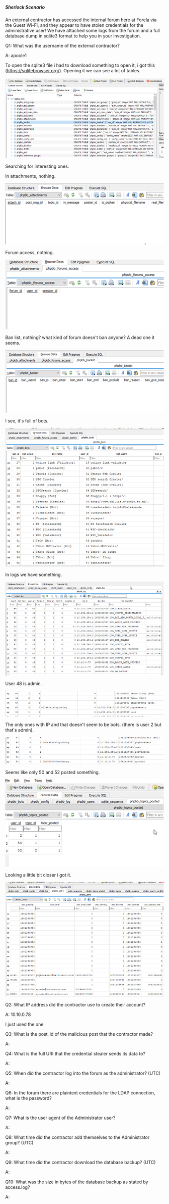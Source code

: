 
##### Sherlock Scenario

An external contractor has accessed the internal forum here at Forela via the Guest Wi-Fi, and they appear to have stolen credentials for the administrative user! We have attached some logs from the forum and a full database dump in sqlite3 format to help you in your investigation.



Q1: What was the username of the external contractor?

A: apoole1

To open the sqlite3 file i had to download something to open it, i got this (https://sqlitebrowser.org/).
Opening it we can see a lot of tables.

![](../../Img/Pasted%20image%2020250509162952.png)

Searching for interesting ones.

In attachments, nothing.

![](../../Img/Pasted%20image%2020250509163102.png)

Forum access, nothing.

![](../../Img/Pasted%20image%2020250509163130.png)

Ban list, nothing? what kind of forum doesn't ban anyone?
A dead one it seems.

![](../../Img/Pasted%20image%2020250509163237.png)

I see, it's full of bots.

![](../../Img/Pasted%20image%2020250509163309.png)

In logs we have something.

![](../../Img/Pasted%20image%2020250509163400.png)

User 48 is admin.

![](../../Img/Pasted%20image%2020250509163426.png)

The only ones with IP and that doesn't seem to be bots. (there is user 2 but that's admin).

![](../../Img/Pasted%20image%2020250509163539.png)

Seems like only 50 and 52 posted something.

![](../../Img/Pasted%20image%2020250509163818.png)

Looking a little bit closer i got it.

![](../../Img/Pasted%20image%2020250509164716.png)

Q2: What IP address did the contractor use to create their account?

A: 10.10.0.78

I just used the one 

Q3: What is the post_id of the malicious post that the contractor made?

A: 

Q4: What is the full URI that the credential stealer sends its data to?

A: 

Q5: When did the contractor log into the forum as the administrator? (UTC)

A: 

Q6: In the forum there are plaintext credentials for the LDAP connection, what is the password?

A: 

Q7: What is the user agent of the Administrator user?

A: 

Q8: What time did the contractor add themselves to the Administrator group? (UTC)

A: 

Q9: What time did the contractor download the database backup? (UTC)

A: 

Q10: What was the size in bytes of the database backup as stated by access.log?

A: 


